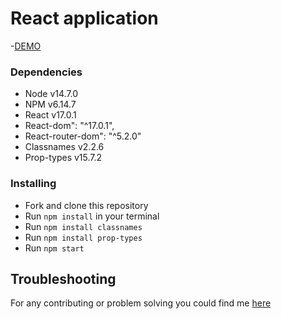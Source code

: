 # React application

-[DEMO](https://andriimanyak.github.io/react-localusers-tt/)

### Dependencies
* Node v14.7.0
* NPM v6.14.7
* React v17.0.1
* React-dom": "^17.0.1",
* React-router-dom": "^5.2.0"
* Classnames v2.2.6
* Prop-types v15.7.2

### Installing
* Fork and clone this repository
* Run `npm install` in your terminal
* Run `npm install classnames`
* Run `npm install prop-types`
* Run `npm start`

## Troubleshooting
For any contributing or problem solving you could find me [here](https://t.me/AndriyManyak)
